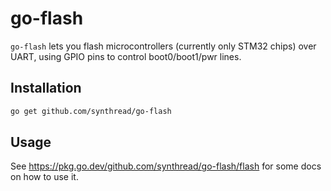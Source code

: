 # go-flash

`go-flash` lets you flash microcontrollers (currently only STM32 chips) over
UART, using GPIO pins to control boot0/boot1/pwr lines.

## Installation

```sh
go get github.com/synthread/go-flash
```

## Usage

See https://pkg.go.dev/github.com/synthread/go-flash/flash for some docs
on how to use it.
